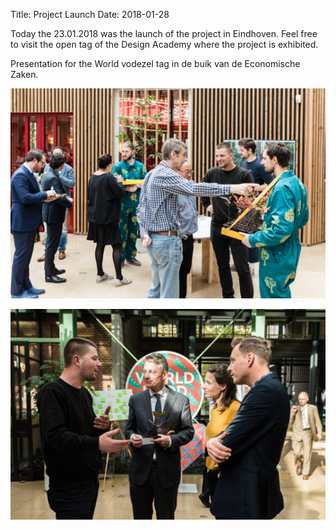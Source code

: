 Title: Project Launch
Date: 2018-01-28

Today the 23.01.2018 was the launch of the project in Eindhoven. Feel free to visit the open tag of the Design Academy where the project is exhibited.

Presentation for the World vodezel tag in de buik van de Economische Zaken.

![image](/images/project-launch-1.png)

![image](/images/project-launch-2.png)